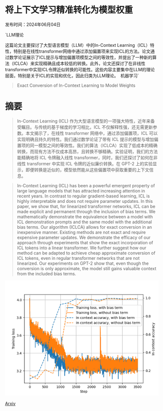 # 将上下文学习精准转化为模型权重

发布时间：2024年06月04日

`LLM理论

这篇论文主要探讨了大型语言模型（LLM）中的In-Context Learning（ICL）特性，特别是在线性transformer网络中通过添加偏置项来实现ICL的方法。论文通过数学论证展示了ICL提示与增加偏置项模型之间的等效性，并提出了一种新的算法（ICLCA）来实现精确且成本较低的转换。此外，论文还探讨了在非线性transformer中实现ICL令牌近似转换的可能性。这些内容主要集中在LLM的理论层面，特别是关于ICL的实现和优化，因此归类为LLM理论。` `机器学习`

> Exact Conversion of In-Context Learning to Model Weights

# 摘要

> In-Context Learning (ICL) 作为大型语言模型的一项强大特性，近年来备受瞩目。与传统的基于梯度的学习相比，ICL 不仅解释性强，还无需更新参数。本文揭示了，在线性 transformer 网络中，通过添加偏置项，ICL 可以实现明确且持久的特性。我们通过数学论证了带有 ICL 提示的模型与增加偏置项的同一模型之间的等效性。我们的算法（ICLCA）实现了低成本的精确转换，而现有方法不仅成本高昂，且转换不够精确。实验证明，我们的方法能精确地将 ICL 令牌融入线性 transformer，同时，我们还探讨了如何在非线性 transformer 中实现 ICL 令牌的近似廉价转换。在 GPT-2 上的实验显示，即便转换是近似的，模型依然能从这些偏置项中获取重要的上下文信息。

> In-Context Learning (ICL) has been a powerful emergent property of large language models that has attracted increasing attention in recent years. In contrast to regular gradient-based learning, ICL is highly interpretable and does not require parameter updates. In this paper, we show that, for linearized transformer networks, ICL can be made explicit and permanent through the inclusion of bias terms. We mathematically demonstrate the equivalence between a model with ICL demonstration prompts and the same model with the additional bias terms. Our algorithm (ICLCA) allows for exact conversion in an inexpensive manner. Existing methods are not exact and require expensive parameter updates. We demonstrate the efficacy of our approach through experiments that show the exact incorporation of ICL tokens into a linear transformer. We further suggest how our method can be adapted to achieve cheap approximate conversion of ICL tokens, even in regular transformer networks that are not linearized. Our experiments on GPT-2 show that, even though the conversion is only approximate, the model still gains valuable context from the included bias terms.

![将上下文学习精准转化为模型权重](../../../paper_images/2406.02847/training.png)

[Arxiv](https://arxiv.org/abs/2406.02847)